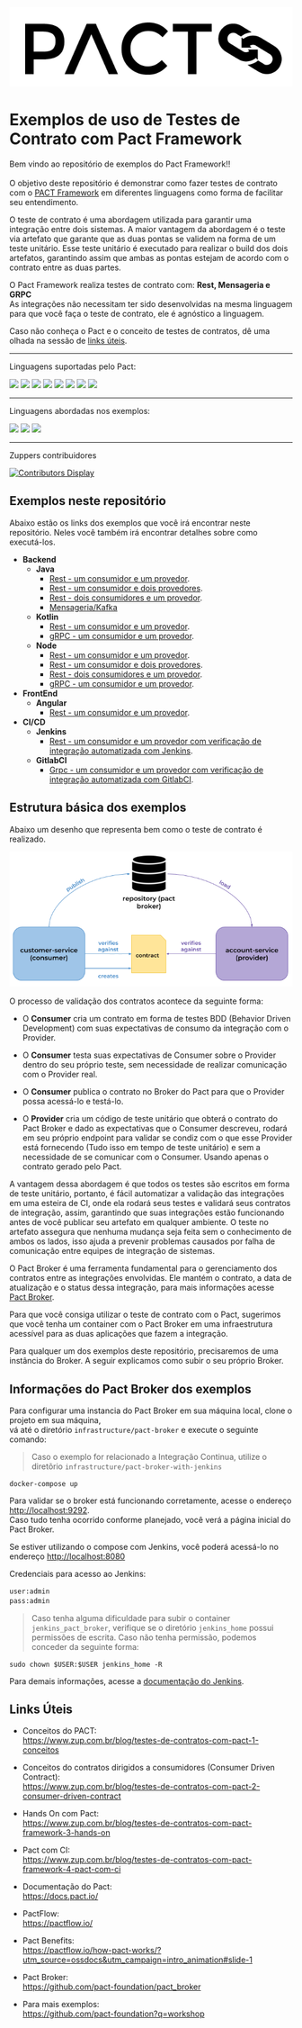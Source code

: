 ![Pact Logo](imgs/pact-logo.png)
# Exemplos de uso de Testes de Contrato com Pact Framework

Bem vindo ao repositório de exemplos do Pact Framework!! <br><br>
O objetivo deste repositório é demonstrar como fazer testes de contrato com o [PACT Framework](https://docs.pact.io/) em diferentes linguagens como forma de facilitar seu entendimento. 

O teste de contrato é uma abordagem utilizada para garantir uma integração entre dois sistemas. A maior vantagem da abordagem é o teste via artefato que garante que as duas pontas se validem na forma de um teste unitário. Esse teste unitário é executado para realizar o build dos dois artefatos, garantindo assim que ambas as pontas estejam de acordo com o contrato entre as duas partes. 

O Pact Framework realiza testes de contrato com: **Rest, Mensageria e GRPC**<br>
As integrações não necessitam ter sido desenvolvidas na mesma linguagem para que você faça o teste de contrato, ele é agnóstico a linguagem.

Caso não conheça o Pact e o conceito de testes de contratos, dê uma olhada na sessão de [links úteis](#links-uteis). 

----
Linguagens suportadas pelo Pact:

<img src="https://img.shields.io/badge/java-%23ED8B00.svg?&style=for-the-badge&logo=java&logoColor=white"/> <img src="https://img.shields.io/badge/javascript%20-%23323330.svg?&style=for-the-badge&logo=javascript&logoColor=%23F7DF1E"/> <img src="https://img.shields.io/badge/kotlin-%230095D5.svg?&style=for-the-badge&logo=kotlin&logoColor=white"/> <img src="https://img.shields.io/badge/ruby-%23CC342D.svg?&style=for-the-badge&logo=ruby&logoColor=white"/> <img src="https://img.shields.io/badge/go-%2300ADD8.svg?&style=for-the-badge&logo=go&logoColor=white"/> <img src="https://img.shields.io/badge/php-%23777BB4.svg?&style=for-the-badge&logo=php&logoColor=white"/> <img src="https://img.shields.io/badge/c%23%20-%23239120.svg?&style=for-the-badge&logo=c-sharp&logoColor=white"/>
<img src="https://img.shields.io/badge/python%20-%2314354C.svg?&style=for-the-badge&logo=python&logoColor=white"/>

----
Linguagens abordadas nos exemplos:

<img src="https://img.shields.io/badge/java-%23ED8B00.svg?&style=for-the-badge&logo=java&logoColor=white"/> <img src="https://img.shields.io/badge/javascript%20-%23323330.svg?&style=for-the-badge&logo=javascript&logoColor=%23F7DF1E"/> <img src="https://img.shields.io/badge/kotlin-%230095D5.svg?&style=for-the-badge&logo=kotlin&logoColor=white"/>

----
Zuppers contribuidores

[![Contributors Display](https://badges.pufler.dev/contributors/ZupIT/pact-framework-examples?size=60&padding=5&bots=true)](https://badges.pufler.dev)

## <a name='exemplos'>Exemplos neste repositório</a>

Abaixo estão os links dos exemplos que você irá encontrar neste repositório.
Neles você também irá encontrar detalhes sobre como executá-los.

 - **Backend**
   - **Java**
      * [Rest - um consumidor e um provedor](example/java/spring-boot/one_consumer_one_provider).
      * [Rest - um consumidor e dois provedores](example/java/spring-boot/one_consumer_two_providers).
      * [Rest - dois consumidores e um provedor](example/java/spring-boot/two_consumers_one_provider).
      * [Mensageria/Kafka](example/java/messaging-kafka/)
   - **Kotlin**
      * [Rest - um consumidor e um provedor](example/kotlin/one-consumer-one-provider).
      * [gRPC - um consumidor e um provedor](example/kotlin/gRPC).
   - **Node**
      * [Rest - um consumidor e um provedor](example/node/one_consumer_one_provider).
      * [Rest - um consumidor e dois provedores](example/node/one_consumer_two_providers).
      * [Rest - dois consumidores e um provedor](example/node/two_consumers_one_provider).
      * [gRPC - um consumidor e um provedor](example/node/gRPC).
 - **FrontEnd**
   - **Angular**
      * [Rest - um consumidor e um provedor](example/frontend).
- **CI/CD**
   - **Jenkins**
      * [Rest - um consumidor e um provedor com verificação de integração automatizada com Jenkins](example/ci/jenkins).
   - **GitlabCI**
      * [Grpc - um consumidor e um provedor com verificação de integração automatizada com GitlabCI](example/ci/gitlabci).

## <a name='estrutura-basica'>Estrutura básica dos exemplos</a>

Abaixo um desenho que representa bem como o teste de contrato é realizado.

![Pact Workflow](imgs/pact-workflow.png)

O processo de validação dos contratos acontece da seguinte forma:

 - O **Consumer** cria um contrato em forma de testes BDD (Behavior Driven Development) com suas expectativas de consumo da integração com o Provider.

 - O **Consumer**  testa suas expectativas de Consumer sobre o Provider dentro do seu próprio teste, sem necessidade de realizar comunicação com o Provider real.
 
 - O **Consumer** publica o contrato no Broker do Pact para que o Provider possa acessá-lo e testá-lo.

 - O **Provider** cria um código de teste unitário que obterá o contrato do Pact Broker e dado as expectativas que o Consumer descreveu, rodará em seu próprio endpoint para validar se condiz com o que esse Provider está fornecendo (Tudo isso em tempo de teste unitário) e sem a necessidade de se comunicar com o Consumer. Usando apenas o contrato gerado pelo Pact.

 A vantagem dessa abordagem é que todos os testes são escritos em forma de teste unitário, portanto, é fácil automatizar a validação das integrações em uma esteira de CI, onde ela rodará seus testes e validará seus contratos de integração, assim, garantindo que suas integrações estão funcionando antes de você publicar seu artefato em qualquer ambiente. O teste no artefato assegura que nenhuma mudança seja feita sem o conhecimento de ambos os lados, isso ajuda a prevenir problemas causados por falha de comunicação entre equipes de integração de sistemas.

O Pact Broker é uma ferramenta fundamental para o gerenciamento dos contratos entre as integrações envolvidas. Ele mantém o contrato, a data de atualização e o status dessa integração, para mais informações acesse [Pact Broker](https://github.com/pact-foundation/pact_broker). <br>

Para que você consiga utilizar o teste de contrato com o Pact, sugerimos que você tenha um container com o Pact Broker em uma infraestrutura acessível para as duas aplicações que fazem a integração.

Para qualquer um dos exemplos deste repositório, precisaremos de uma instância do Broker. 
A seguir explicamos como subir o seu próprio Broker. 

## <a name='config-broker'> Informações do Pact Broker dos exemplos</a>

Para configurar uma instancia do Pact Broker em sua máquina local, clone o projeto em sua máquina, <br>
vá até o diretório `infrastructure/pact-broker` e execute o seguinte comando:

> Caso o exemplo for relacionado a Integração Continua, utilize o diretõrio `infrastructure/pact-broker-with-jenkins`

```shell
docker-compose up
```
Para validar se o broker está funcionando corretamente, acesse o endereço [http://localhost:9292](http://localhost:9292). <br>
Caso tudo tenha ocorrido conforme planejado, você verá a página inicial do Pact Broker.

Se estiver utilizando o compose com Jenkins, você poderá acessá-lo no endereço [http://localhost:8080](http://localhost:8080)

Credenciais para acesso ao Jenkins:
```bash
user:admin
pass:admin
```

> Caso tenha alguma dificuldade para subir o container `jenkins_pact_broker`, verifique se o diretório `jenkins_home` possui permissões de escrita. 
> Caso não tenha permissão, podemos conceder da seguinte forma:
```
sudo chown $USER:$USER jenkins_home -R
```

Para demais informações, acesse a [documentação do Jenkins](https://www.jenkins.io/doc/).

## <a name='links-uteis'>Links Úteis</a>

- Conceitos do PACT: <br />
https://www.zup.com.br/blog/testes-de-contratos-com-pact-1-conceitos

- Conceitos do contratos dirigidos a consumidores (Consumer Driven Contract): <br />
https://www.zup.com.br/blog/testes-de-contratos-com-pact-2-consumer-driven-contract

- Hands On com Pact: <br />
https://www.zup.com.br/blog/testes-de-contratos-com-pact-framework-3-hands-on

- Pact com CI: <br />
https://www.zup.com.br/blog/testes-de-contratos-com-pact-framework-4-pact-com-ci

- Documentação do Pact: <br />
https://docs.pact.io/

- PactFlow: <br />
https://pactflow.io/

- Pact Benefits: <br />
https://pactflow.io/how-pact-works/?utm_source=ossdocs&utm_campaign=intro_animation#slide-1

- Pact Broker: <br />
https://github.com/pact-foundation/pact_broker

- Para mais exemplos: <br />
https://github.com/pact-foundation?q=workshop

